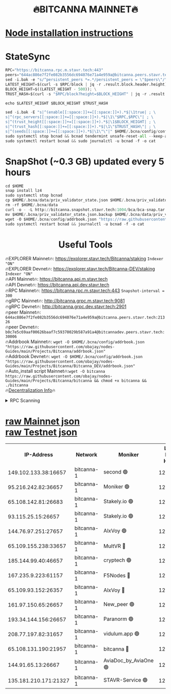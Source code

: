 <h1 align="center"> 🔥BITCANNA MAINNET🔥</h1>


[Node installation instructions](https://github.com/obajay/nodes-Guides/tree/main/Projects/Bitcanna)
=

# StateSync
```python
RPC="https://bitcanna.rpc.m.stavr.tech:443"
peers="644ac886e7f2fe082b3556dc694076e71a4e959a@bitcanna.peers.stavr.tech:21326"
sed -i.bak -e "s/^persistent_peers *=.*/persistent_peers = \"$peers\"/" $HOME/.bcna/config/config.toml
LATEST_HEIGHT=$(curl -s $RPC/block | jq -r .result.block.header.height); \
BLOCK_HEIGHT=$((LATEST_HEIGHT - 500)); \
TRUST_HASH=$(curl -s "$RPC/block?height=$BLOCK_HEIGHT" | jq -r .result.block_id.hash)

echo $LATEST_HEIGHT $BLOCK_HEIGHT $TRUST_HASH

sed -i.bak -E "s|^(enable[[:space:]]+=[[:space:]]+).*$|\1true| ; \
s|^(rpc_servers[[:space:]]+=[[:space:]]+).*$|\1\"$RPC,$RPC\"| ; \
s|^(trust_height[[:space:]]+=[[:space:]]+).*$|\1$BLOCK_HEIGHT| ; \
s|^(trust_hash[[:space:]]+=[[:space:]]+).*$|\1\"$TRUST_HASH\"| ; \
s|^(seeds[[:space:]]+=[[:space:]]+).*$|\1\"\"|" $HOME/.bcna/config/config.toml
sudo systemctl stop bcnad && bcnad tendermint unsafe-reset-all --keep-addr-book
sudo systemctl restart bcnad && sudo journalctl -u bcnad -f -o cat
```
# SnapShot (~0.3 GB) updated every 5 hours
```python
cd $HOME
snap install lz4
sudo systemctl stop bcnad
cp $HOME/.bcna/data/priv_validator_state.json $HOME/.bcna/priv_validator_state.json.backup
rm -rf $HOME/.bcna/data
curl -o - -L http://bitcanna.snapshot.stavr.tech:1004/bca/bca-snap.tar.lz4 | lz4 -c -d - | tar -x -C $HOME/.bcna --strip-components 2
mv $HOME/.bcna/priv_validator_state.json.backup $HOME/.bcna/data/priv_validator_state.json
wget -O $HOME/.bcna/config/addrbook.json "https://raw.githubusercontent.com/obajay/nodes-Guides/main/Projects/Bitcanna/addrbook.json"
sudo systemctl restart bcnad && journalctl -u bcnad -f -o cat
```

 <h1 align="center"> Useful Tools</h1>

🔥EXPLORER Mainnet🔥:    https://explorer.stavr.tech/Bitcanna/staking          `Indexer "ON"` \
🔥EXPLORER Devnet🔥:     https://explorer.stavr.tech/Bitcanna-DEV/staking     `Indexer "ON"` \
🔥API Mainnet🔥:         https://bitcanna.api.m.stavr.tech \
🔥API Devnet🔥:          https://bitcanna.api.dev.stavr.tech \
🔥RPC Mainnet🔥:         https://bitcanna.rpc.m.stavr.tech:443         `Snapshot-interval = 300` \
🔥gRPC Mainnet🔥:        http://bitcanna.grpc.m.stavr.tech:9081 \
🔥gRPC Devnet🔥:         http://bitcanna.grpc.dev.stavr.tech:2901 \
🔥peer Mainnet🔥:        `644ac886e7f2fe082b3556dc694076e71a4e959a@bitcanna.peers.stavr.tech:21326` \
🔥peer Devnet🔥:         `b0c7e5c69aaf00626baaf7c59370029b587a91a4@bitcannadev.peers.stavr.tech:30006` \
🔥Addrbook Mainnet🔥:    ```wget -O $HOME/.bcna/config/addrbook.json "https://raw.githubusercontent.com/obajay/nodes-Guides/main/Projects/Bitcanna/addrbook.json"``` \
🔥Addrbook Devnet🔥:    ```wget -O $HOME/.bcna/config/addrbook.json "https://raw.githubusercontent.com/obajay/nodes-Guides/main/Projects/Bitcanna/Bitcanna_DEV/addrbook.json"``` \
🔥Auto_install script Mainnet🔥:```wget -O bitcanna https://raw.githubusercontent.com/obajay/nodes-Guides/main/Projects/Bitcanna/bitcanna && chmod +x bitcanna && ./bitcanna``` \
🔥[Decentralization Info](https://github.com/obajay/StateSync-snapshots/tree/main/Projects/Bitcanna/Decentralization)🔥


<details>
<summary>RPC Scanning</summary>

<h2 align="center"> We scan nodes in real time every 4 hours. And we provide the final result of RPC endpoints.
We cannot influence the operation of these nodes in any way. </h2>


```python
If Voting Power is higher than 0 --> then the Node is a validator of the network and may be subject to attack and be a potential threat to the chain.
```
```python
We marked such validators with a red symbol
```

</details>

[raw Mainnet json](https://rpc-check.bcam.stavr.tech/bcam/rpc-bcam-result.json) \
[raw Testnet json](https://github.com/obajay/StateSync-snapshots/tree/main/Projects/Bitcanna/Rpc-Check-Testnet)
=



<table><tr><th>IP-Address</th><th>Network</th><th>Moniker</th><th>Latest Block Height</th><th>Earliest Block Height</th><th>Catching Up</th><th>Tx Index</th><th>Voting Power</th><th>Scan Time</th></tr><tr><td>149.102.133.38:16657</td><td>bitcanna-1</td><td>second 🟢</td><td>12648996</td><td>1</td><td>False</td><td>on</td><td>0</td><td>2024-02-19T04:04:32.320309393UTC</td></tr><tr><td>95.216.242.82:36657</td><td>bitcanna-1</td><td>Moniker 🟢</td><td>12648985</td><td>5776907</td><td>False</td><td>on</td><td>0</td><td>2024-02-19T04:03:28.544785076UTC</td></tr><tr><td>65.108.142.81:26683</td><td>bitcanna-1</td><td>Stakely.io 🟢</td><td>12648989</td><td>6152001</td><td>False</td><td>on</td><td>0</td><td>2024-02-19T04:03:52.915636043UTC</td></tr><tr><td>93.115.25.15:26657</td><td>bitcanna-1</td><td>Stakely.io 🟢</td><td>12648988</td><td>6520001</td><td>False</td><td>on</td><td>0</td><td>2024-02-19T04:03:46.292985861UTC</td></tr><tr><td>144.76.97.251:27657</td><td>bitcanna-1</td><td>AlxVoy 🟢</td><td>12648994</td><td>8805201</td><td>False</td><td>on</td><td>0</td><td>2024-02-19T04:04:19.560698646UTC</td></tr><tr><td>65.109.155.238:33657</td><td>bitcanna-1</td><td>MultVR 🔴</td><td>12648990</td><td>9933415</td><td>False</td><td>on</td><td>353077</td><td>2024-02-19T04:04:00.856718475UTC</td></tr><tr><td>185.144.99.40:46657</td><td>bitcanna-1</td><td>cryptech 🟢</td><td>12648984</td><td>11528001</td><td>False</td><td>on</td><td>0</td><td>2024-02-19T04:03:24.003358139UTC</td></tr><tr><td>167.235.9.223:61157</td><td>bitcanna-1</td><td>F5Nodes 🔴</td><td>12648991</td><td>12084001</td><td>False</td><td>on</td><td>570</td><td>2024-02-19T04:04:03.245317519UTC</td></tr><tr><td>65.109.93.152:26357</td><td>bitcanna-1</td><td>AlxVoy 🔴</td><td>12648996</td><td>12109301</td><td>False</td><td>on</td><td>1391783</td><td>2024-02-19T04:04:32.989025431UTC</td></tr><tr><td>161.97.150.65:26657</td><td>bitcanna-1</td><td>New_peer 🟢</td><td>12648989</td><td>12254001</td><td>False</td><td>on</td><td>0</td><td>2024-02-19T04:03:53.327295459UTC</td></tr><tr><td>193.34.144.156:26657</td><td>bitcanna-1</td><td>Paranorm 🟢</td><td>12648992</td><td>12271301</td><td>False</td><td>on</td><td>0</td><td>2024-02-19T04:04:08.091440970UTC</td></tr><tr><td>208.77.197.82:31657</td><td>bitcanna-1</td><td>vidulum.app 🟢</td><td>12596389</td><td>12386934</td><td>False</td><td>on</td><td>0</td><td>2024-02-19T04:03:56.333408117UTC</td></tr><tr><td>65.108.131.190:21957</td><td>bitcanna-1</td><td>bitcanna 🔴</td><td>12648992</td><td>12548992</td><td>False</td><td>on</td><td>419062</td><td>2024-02-19T04:04:07.792687157UTC</td></tr><tr><td>144.91.65.13:26667</td><td>bitcanna-1</td><td>AviaDoc_by_AviaOne 🟢</td><td>12648993</td><td>12645001</td><td>False</td><td>on</td><td>0</td><td>2024-02-19T04:04:16.612482182UTC</td></tr><tr><td>135.181.210.171:21327</td><td>bitcanna-1</td><td>STAVR-Service 🟢</td><td>12648994</td><td>12648001</td><td>False</td><td>on</td><td>0</td><td>2024-02-19T04:04:19.185093711UTC</td></tr></table>
